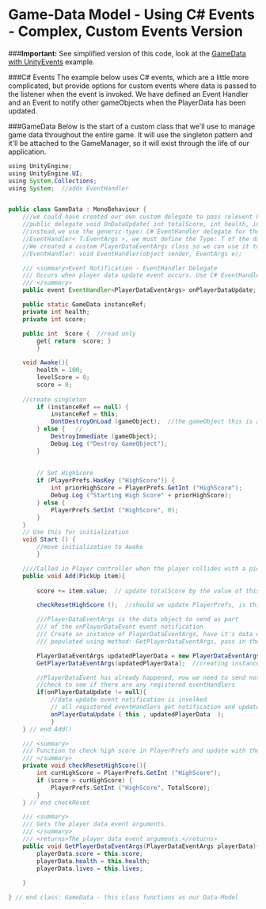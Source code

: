 # Game-Data Model - Using C# Events - Complex, Custom Events Version

###**Important:**  See simplified version of this code, look at the [GameData with UnityEvents](/project-3/gamedata-with-unityevent.md) example.  


###C# Events
The example below uses C# events, which are a little more complicated, but provide options for custom events where data is passed to the listener when the event is invoked.  We have defined an Event Handler and an Event to notify other gameObjects when the PlayerData has been updated.


###GameData 
Below is the start of a custom class that we'll use to manage game data throughout the entire game.  It will use the singleton pattern and it'll be attached to the GameManager, so it will exist through the life of our application.

```java
using UnityEngine;
using UnityEngine.UI;
using System.Collections;
using System;  //adds EventHandler


public class GameData : MonoBehaviour {
	///we could have created our own custom delegate to pass relevent PlayerGameData
	//public delegate void OnDataUpdate( int totalScore, int health, int lives);
	//instead,we use the generic-type: C# EventHandler delegate for the event definition
	//EventHandler< T:EventArgs >, we must define the Type: T of the data that is sent with the event notification
	//We created a custom PlayerDataEventArgs class so we can use it to pass our data for this event
	//EventHandler: void EventHandler(object sender, EventArgs e);

	/// <summary>Event Notification - EventHandler Delegate
	/// Occurs when player data update event occurs. Use C# EventHandler Delegate, must include: using System;
	/// </summary>
	public event EventHandler<PlayerDataEventArgs> onPlayerDataUpdate;  //Event notification

	public static GameData instanceRef;
	private int health;
	private int score;

	public int  Score {  //read only
		get{ return  score; }
		}

	void Awake(){  
		health = 100;
		levelScore = 0;
		score = 0;
		
	//create singleton
		if (instanceRef == null) {
			instanceRef = this;
		    DontDestroyOnLoad (gameObject);  //the gameObject this is attached to 
		} else {   //
			DestroyImmediate (gameObject);   
			Debug.Log ("Destroy GameObject");
		}
		
		
		// Set HighScore
		if (PlayerPrefs.HasKey ("HighScore")) {
			int priorHighScore = PlayerPrefs.GetInt ("HighScore");
			Debug.Log ("Starting High Score" + priorHighScore);
		} else {
			PlayerPrefs.SetInt ("HighScore", 0);
		}
	}
	// Use this for initialization
	void Start () {
		//move initialization to Awake
		}

	////Called in Player controller when the player collides with a pickup	
	public void Add(PickUp item){
		
		score += item.value;  // update totalScore by the value of this current item

		checkResetHighScore ();  //should we update PlayerPrefs, is this the alltime high score?

		///PlayerDataEventArgs is the data object to send as part
		/// of the onPlayerDataEvent event notification
		/// Create an instance of PlayerDataEventArgs, have it's data elements
		/// populated using method: GetPlayerDataEventArgs, pass in the object reference.

		PlayerDataEventArgs updatedPlayerData = new PlayerDataEventArgs();
		GetPlayerDataEventArgs(updatedPlayerData);  //creating instance

		//PlayerDataEvent has already happened, now we need to send notification
		//check to see if there are any registered eventHandlers
		if(onPlayerDataUpdate != null){
			//data update event notification is involked
			// all registered eventHandlers get notification and updatedPlayerData
			onPlayerDataUpdate ( this , updatedPlayerData  ); 	
			}
	} // end Add()

	/// <summary>
	/// Function to check high score in PlayerPrefs and update with the current high score if necessary
	/// </summary>
	private void checkResetHighScore(){
		int curHighScore = PlayerPrefs.GetInt ("HighScore");
		if (score > curHighScore) {
			PlayerPrefs.SetInt ("HighScore", TotalScore);
		}
	} // end checkReset

	/// <summary>
	/// Gets the player data event arguments.
	/// </summary>
	/// <returns>The player data event arguments.</returns>
	public void GetPlayerDataEventArgs(PlayerDataEventArgs playerData){
		playerData.score = this.score;
		playerData.health = this.health;
		playerData.lives = this.lives;
	
	}

} // end class: GameData - this class functions as our Data-Model
```
